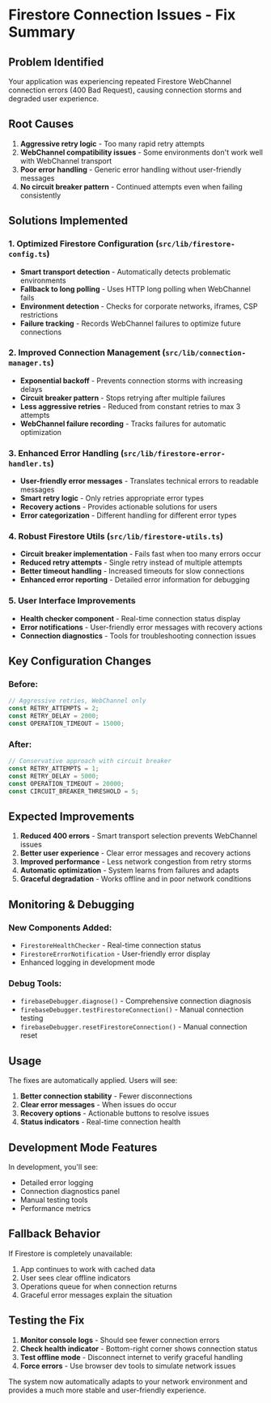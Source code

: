 # Firestore Connection Issues - Fix Summary

## Problem Identified
Your application was experiencing repeated Firestore WebChannel connection errors (400 Bad Request), causing connection storms and degraded user experience.

## Root Causes
1. **Aggressive retry logic** - Too many rapid retry attempts
2. **WebChannel compatibility issues** - Some environments don't work well with WebChannel transport
3. **Poor error handling** - Generic error handling without user-friendly messages
4. **No circuit breaker pattern** - Continued attempts even when failing consistently

## Solutions Implemented

### 1. Optimized Firestore Configuration (`src/lib/firestore-config.ts`)
- **Smart transport detection** - Automatically detects problematic environments
- **Fallback to long polling** - Uses HTTP long polling when WebChannel fails
- **Environment detection** - Checks for corporate networks, iframes, CSP restrictions
- **Failure tracking** - Records WebChannel failures to optimize future connections

### 2. Improved Connection Management (`src/lib/connection-manager.ts`)
- **Exponential backoff** - Prevents connection storms with increasing delays
- **Circuit breaker pattern** - Stops retrying after multiple failures
- **Less aggressive retries** - Reduced from constant retries to max 3 attempts
- **WebChannel failure recording** - Tracks failures for automatic optimization

### 3. Enhanced Error Handling (`src/lib/firestore-error-handler.ts`)
- **User-friendly error messages** - Translates technical errors to readable messages
- **Smart retry logic** - Only retries appropriate error types
- **Recovery actions** - Provides actionable solutions for users
- **Error categorization** - Different handling for different error types

### 4. Robust Firestore Utils (`src/lib/firestore-utils.ts`)
- **Circuit breaker implementation** - Fails fast when too many errors occur
- **Reduced retry attempts** - Single retry instead of multiple attempts
- **Better timeout handling** - Increased timeouts for slow connections
- **Enhanced error reporting** - Detailed error information for debugging

### 5. User Interface Improvements
- **Health checker component** - Real-time connection status display
- **Error notifications** - User-friendly error messages with recovery actions
- **Connection diagnostics** - Tools for troubleshooting connection issues

## Key Configuration Changes

### Before:
```typescript
// Aggressive retries, WebChannel only
const RETRY_ATTEMPTS = 2;
const RETRY_DELAY = 2000;
const OPERATION_TIMEOUT = 15000;
```

### After:
```typescript
// Conservative approach with circuit breaker
const RETRY_ATTEMPTS = 1;
const RETRY_DELAY = 5000;
const OPERATION_TIMEOUT = 20000;
const CIRCUIT_BREAKER_THRESHOLD = 5;
```

## Expected Improvements

1. **Reduced 400 errors** - Smart transport selection prevents WebChannel issues
2. **Better user experience** - Clear error messages and recovery actions
3. **Improved performance** - Less network congestion from retry storms
4. **Automatic optimization** - System learns from failures and adapts
5. **Graceful degradation** - Works offline and in poor network conditions

## Monitoring & Debugging

### New Components Added:
- `FirestoreHealthChecker` - Real-time connection status
- `FirestoreErrorNotification` - User-friendly error display
- Enhanced logging in development mode

### Debug Tools:
- `firebaseDebugger.diagnose()` - Comprehensive connection diagnosis
- `firebaseDebugger.testFirestoreConnection()` - Manual connection testing
- `firebaseDebugger.resetFirestoreConnection()` - Manual connection reset

## Usage

The fixes are automatically applied. Users will see:
1. **Better connection stability** - Fewer disconnections
2. **Clear error messages** - When issues do occur
3. **Recovery options** - Actionable buttons to resolve issues
4. **Status indicators** - Real-time connection health

## Development Mode Features

In development, you'll see:
- Detailed error logging
- Connection diagnostics panel
- Manual testing tools
- Performance metrics

## Fallback Behavior

If Firestore is completely unavailable:
1. App continues to work with cached data
2. User sees clear offline indicators
3. Operations queue for when connection returns
4. Graceful error messages explain the situation

## Testing the Fix

1. **Monitor console logs** - Should see fewer connection errors
2. **Check health indicator** - Bottom-right corner shows connection status
3. **Test offline mode** - Disconnect internet to verify graceful handling
4. **Force errors** - Use browser dev tools to simulate network issues

The system now automatically adapts to your network environment and provides a much more stable and user-friendly experience.